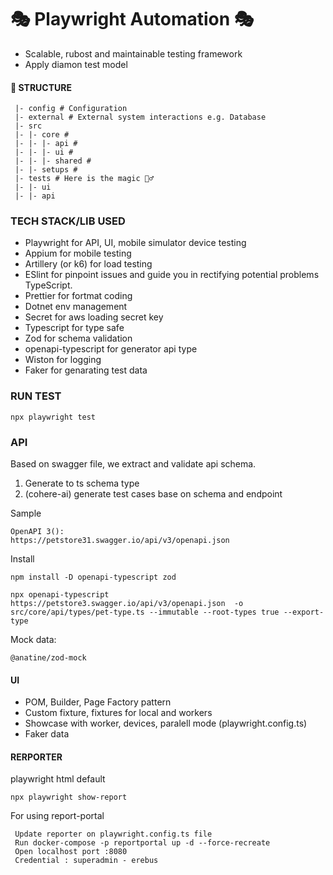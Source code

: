 # 🎭 Playwright Automation 🎭

- Scalable, rubost and maintainable testing framework
- Apply diamon test model

#### 📁 STRUCTURE

```
 |- config # Configuration
 |- external # External system interactions e.g. Database
 |- src
 |- |- core #
 |- |- |- api #
 |- |- |- ui #
 |- |- |- shared #
 |- |- setups #
 |- tests # Here is the magic 🧙‍♂️
 |- |- ui
 |- |- api
```

### TECH STACK/LIB USED

- Playwright for API, UI, mobile simulator device testing
- Appium for mobile testing
- Artillery (or k6) for load testing
- ESlint for pinpoint issues and guide you in rectifying potential problems TypeScript.
- Prettier for fortmat coding
- Dotnet env management
- Secret for aws loading secret key
- Typescript for type safe
- Zod for schema validation
- openapi-typescript for generator api type
- Wiston for logging
- Faker for genarating test data

### RUN TEST

```
npx playwright test
```

### API

Based on swagger file, we extract and validate api schema.

1. Generate to ts schema type
2. (cohere-ai) generate test cases base on schema and endpoint

Sample

```
OpenAPI 3():
https://petstore31.swagger.io/api/v3/openapi.json
```

Install

```
npm install -D openapi-typescript zod
```

```
npx openapi-typescript https://petstore3.swagger.io/api/v3/openapi.json  -o src/core/api/types/pet-type.ts --immutable --root-types true --export-type
```

Mock data:

```
@anatine/zod-mock
```

<!-- Generated FullAPIClient

```
@moznion/openapi-fetch-gen
npx openapi-fetch-gen -i src/api/Schema/openApiType.d.ts -o src/api/Schema/generatedClient.ts
``` -->

#### UI

- POM, Builder, Page Factory pattern
- Custom fixture, fixtures for local and workers
- Showcase with worker, devices, paralell mode (playwright.config.ts)
- Faker data

#### RERPORTER

playwright html default

```
npx playwright show-report
```

For using report-portal

```
 Update reporter on playwright.config.ts file
 Run docker-compose -p reportportal up -d --force-recreate
 Open localhost port :8080
 Credential : superadmin - erebus
```
